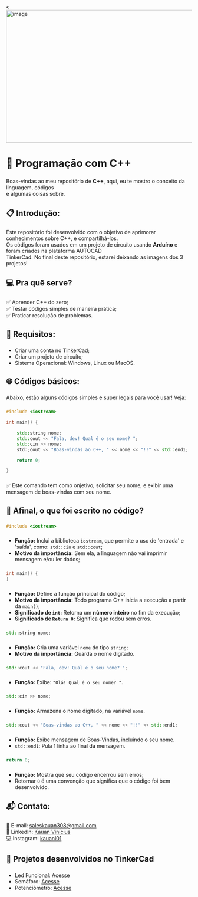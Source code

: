 <div align="left">
    <<img width="1200" height="360" alt="image" src="https://github.com/user-attachments/assets/a8cff00d-0461-4d2f-bfa7-442aae59e773" />
</div>

###

**<h1>🥇 Programação com C++</h1>**

###

Boas-vindas ao meu repositório de **C++**, aqui, eu te mostro o conceito da linguagem, códigos<br>
e algumas coisas sobre.

###

**<h2>📋 Introdução:</h2>**

###

Este repositório foi desenvolvido com o objetivo de aprimorar conhecimentos sobre C++, e compartilhá-los.<br>
Os códigos foram usados em um projeto de circuíto usando **Arduíno** e foram criados na plataforma AUTOCAD<br>
TinkerCad. No final deste repositório, estarei deixando as imagens dos 3 projetos!

###

**<h2>💻 Pra quê serve?</h2>**

###

✅ Aprender C++ do zero;<br>
✅ Testar códigos simples de maneira prática;<br> 
✅ Praticar resolução de problemas.

###

**<h2>📩 Requisitos:</h2>**

###

- Criar uma conta no TinkerCad;
- Criar um projeto de circuíto;
- Sistema Operacional: Windows, Linux ou MacOS.

###

**<h2>🌐 Códigos básicos:</h2>**

###

Abaixo, estão alguns códigos simples e super legais para você usar! Veja:

###
```cpp
#include <iostream>

int main() {

    std::string nome;
    std::cout << "Fala, dev! Qual é o seu nome? ";
    std::cin >> nome;
    std:;cout << "Boas-vindas ao C++, " << nome << "!!" << std::end1;

    return 0;

}
```

###

✅ Este comando tem como onjetivo, solicitar seu nome, e exibir uma mensagem de boas-vindas com seu nome.

###

**<h2>🤔 Afinal, o que foi escrito no código?</h2>**

###
```cpp
#include <iostream>
```

###

- **Função:** Inclui a biblioteca `iostream`, que permite o uso de 'entrada' e 'saída', como: `std::cin` e `std::cout`;
- **Motivo da importância:** Sem ela, a linguagem não vai imprimir mensagem e/ou ler dados;

###
```cpp
int main() {
}
```

###

- **Função:** Define a função principal do código;
- **Motivo da importância:** Todo programa C++ inicia a execução a partir da `main()`;
- **Significado de `int`:** Retorna um **número inteiro** no fim da execução;
- **Significado de `Return 0`:** Significa que rodou sem erros.

###
```cpp
std::string nome;
```

###

- **Função:** Cria uma variável `nome` do tipo `string`;
- **Motivo da importância:** Guarda o nome digitado.

###
```cpp
std::cout << "Fala, dev! Qual é o seu nome? ";
```

###

- **Função:** Exibe: `"Olá! Qual é o seu nome? "`.

###
```cpp
std::cin >> nome;
```

###

- **Função:** Armazena o nome digitado, na variável `nome`.

###
```cpp
std::cout << "Boas-vindas ao C++, " << nome << "!!" << std::end1;
```

###

- **Função:** Exibe mensagem de Boas-Vindas, incluíndo o seu nome.
- `std::end1`: Pula 1 linha ao final da mensagem.

###
```cpp
return 0;
```

###

- **Função:** Mostra que seu código encerrou sem erros;
- Retornar `0` é uma convenção que significa que o código foi bem desenvolvido.

###

**<h2>📬 Contato:</h2>**

###

📧 E-mail: saleskauan308@gmail.com<br>
💼 LinkedIn: [Kauan Vinícius](https://www.linkedin.com/in/kauan-vin%C3%ADcius)<br>
💻 Instagram: [kauanl01](https://www.instagram.com/kauanl01?igsh=MTA1czhyN3liM3l0NQ==)<br>

###

**<h2>📌 Projetos desenvolvidos no TinkerCad</h2>**

###

- Led Funcional: [Acesse](https://www.tinkercad.com/things/jukqy7vSK6P-botao-de-led-em-arduino)<br>
- Semáforo: [Acesse](https://www.tinkercad.com/things/4emLW2LvB0L-semaforo-em-arduino)<br>
- Potenciômetro: [Acesse](https://www.tinkercad.com/things/fulBNiYRZMg-potenciometro-em-arduino)
















